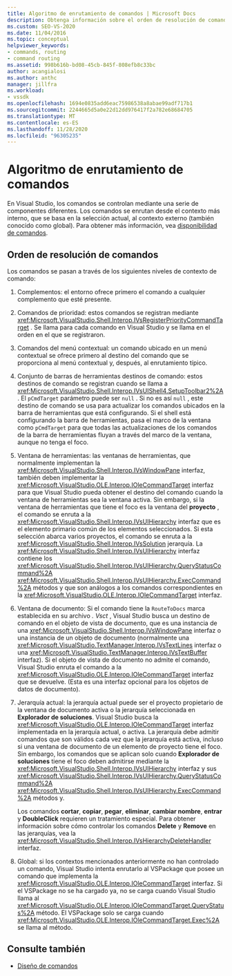 ```yaml
---
title: Algoritmo de enrutamiento de comandos | Microsoft Docs
description: Obtenga información sobre el orden de resolución de comandos en Visual Studio, ya que los comandos se controlan mediante distintos componentes y se enrutan desde el interior al contexto más externo.
ms.custom: SEO-VS-2020
ms.date: 11/04/2016
ms.topic: conceptual
helpviewer_keywords:
- commands, routing
- command routing
ms.assetid: 998b616b-bd08-45cb-845f-808efb8c33bc
author: acangialosi
ms.author: anthc
manager: jillfra
ms.workload:
- vssdk
ms.openlocfilehash: 1694e0835add6eac75986538a8abae99adf717b1
ms.sourcegitcommit: 2244665d5a0e22d12dd976417f2a782e68684705
ms.translationtype: MT
ms.contentlocale: es-ES
ms.lasthandoff: 11/28/2020
ms.locfileid: "96305235"
---
```

# <a name="command-routing-algorithm"></a>Algoritmo de enrutamiento de comandos
En Visual Studio, los comandos se controlan mediante una serie de componentes diferentes. Los comandos se enrutan desde el contexto más interno, que se basa en la selección actual, al contexto externo (también conocido como global). Para obtener más información, vea [disponibilidad de comandos](../../extensibility/internals/command-availability.md).

## <a name="order-of-command-resolution"></a>Orden de resolución de comandos
 Los comandos se pasan a través de los siguientes niveles de contexto de comando:

1. Complementos: el entorno ofrece primero el comando a cualquier complemento que esté presente.

2. Comandos de prioridad: estos comandos se registran mediante <xref:Microsoft.VisualStudio.Shell.Interop.IVsRegisterPriorityCommandTarget> . Se llama para cada comando en Visual Studio y se llama en el orden en el que se registraron.

3. Comandos del menú contextual: un comando ubicado en un menú contextual se ofrece primero al destino del comando que se proporciona al menú contextual y, después, al enrutamiento típico.

4. Conjunto de barras de herramientas destinos de comando: estos destinos de comando se registran cuando se llama a <xref:Microsoft.VisualStudio.Shell.Interop.IVsUIShell4.SetupToolbar2%2A> . El `pCmdTarget` parámetro puede ser `null` . Si no es así `null` , este destino de comando se usa para actualizar los comandos ubicados en la barra de herramientas que está configurando. Si el shell está configurando la barra de herramientas, pasa el marco de la ventana como `pCmdTarget` para que todas las actualizaciones de los comandos de la barra de herramientas fluyan a través del marco de la ventana, aunque no tenga el foco.

5. Ventana de herramientas: las ventanas de herramientas, que normalmente implementan la <xref:Microsoft.VisualStudio.Shell.Interop.IVsWindowPane> interfaz, también deben implementar la <xref:Microsoft.VisualStudio.OLE.Interop.IOleCommandTarget> interfaz para que Visual Studio pueda obtener el destino del comando cuando la ventana de herramientas sea la ventana activa. Sin embargo, si la ventana de herramientas que tiene el foco es la ventana del **proyecto** , el comando se enruta a la <xref:Microsoft.VisualStudio.Shell.Interop.IVsUIHierarchy> interfaz que es el elemento primario común de los elementos seleccionados. Si esta selección abarca varios proyectos, el comando se enruta a la <xref:Microsoft.VisualStudio.Shell.Interop.IVsSolution> jerarquía. La <xref:Microsoft.VisualStudio.Shell.Interop.IVsUIHierarchy> interfaz contiene los <xref:Microsoft.VisualStudio.Shell.Interop.IVsUIHierarchy.QueryStatusCommand%2A> <xref:Microsoft.VisualStudio.Shell.Interop.IVsUIHierarchy.ExecCommand%2A> métodos y que son análogos a los comandos correspondientes en la <xref:Microsoft.VisualStudio.OLE.Interop.IOleCommandTarget> interfaz.

6. Ventana de documento: Si el comando tiene la `RouteToDocs` marca establecida en su archivo *. Vsct* , Visual Studio busca un destino de comando en el objeto de vista de documento, que es una instancia de una <xref:Microsoft.VisualStudio.Shell.Interop.IVsWindowPane> interfaz o una instancia de un objeto de documento (normalmente una <xref:Microsoft.VisualStudio.TextManager.Interop.IVsTextLines> interfaz o una <xref:Microsoft.VisualStudio.TextManager.Interop.IVsTextBuffer> interfaz). Si el objeto de vista de documento no admite el comando, Visual Studio enruta el comando a la <xref:Microsoft.VisualStudio.OLE.Interop.IOleCommandTarget> interfaz que se devuelve. (Esta es una interfaz opcional para los objetos de datos de documento).

7. Jerarquía actual: la jerarquía actual puede ser el proyecto propietario de la ventana de documento activa o la jerarquía seleccionada en **Explorador de soluciones**. Visual Studio busca la <xref:Microsoft.VisualStudio.OLE.Interop.IOleCommandTarget> interfaz implementada en la jerarquía actual, o activa. La jerarquía debe admitir comandos que son válidos cada vez que la jerarquía está activa, incluso si una ventana de documento de un elemento de proyecto tiene el foco. Sin embargo, los comandos que se aplican solo cuando **Explorador de soluciones** tiene el foco deben admitirse mediante la <xref:Microsoft.VisualStudio.Shell.Interop.IVsUIHierarchy> interfaz y sus <xref:Microsoft.VisualStudio.Shell.Interop.IVsUIHierarchy.QueryStatusCommand%2A> <xref:Microsoft.VisualStudio.Shell.Interop.IVsUIHierarchy.ExecCommand%2A> métodos y.

     Los comandos **cortar**, **copiar**, **pegar**, **eliminar**, **cambiar nombre**, **entrar** y **DoubleClick** requieren un tratamiento especial. Para obtener información sobre cómo controlar los comandos **Delete** y **Remove** en las jerarquías, vea la <xref:Microsoft.VisualStudio.Shell.Interop.IVsHierarchyDeleteHandler> interfaz.

8. Global: si los contextos mencionados anteriormente no han controlado un comando, Visual Studio intenta enrutarlo al VSPackage que posee un comando que implementa la <xref:Microsoft.VisualStudio.OLE.Interop.IOleCommandTarget> interfaz. Si el VSPackage no se ha cargado ya, no se carga cuando Visual Studio llama al <xref:Microsoft.VisualStudio.OLE.Interop.IOleCommandTarget.QueryStatus%2A> método. El VSPackage solo se carga cuando <xref:Microsoft.VisualStudio.OLE.Interop.IOleCommandTarget.Exec%2A> se llama al método.

## <a name="see-also"></a>Consulte también
- [Diseño de comandos](../../extensibility/internals/command-design.md)
